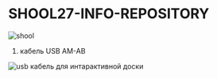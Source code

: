 # SHOOL27-INFO-REPOSITORY
![shool](https://github.com/Artemovich123/SHOOL27-INFO-REPOSITORY/blob/photo/sh27.png)





1. кабель USB AM-AB


![usb кабель для интарактивной доски](https://github.com/Artemovich123/SHOOL27-INFO-REPOSITORY/blob/photo/am-bm.jpg)








